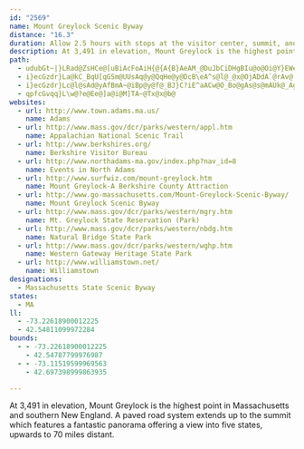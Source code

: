 ```yaml
---
id: "2569"
name: Mount Greylock Scenic Byway
distance: "16.3"
duration: Allow 2.5 hours with stops at the visitor center, summit, and Western Gateway Heritage State Park.  Plan for 5 hours if your tour involves light hiking.
description: At 3,491 in elevation, Mount Greylock is the highest point in Massachusetts and southern New England. A paved road system extends up to the summit which features a fantastic panorama offering a view into five states, upwards to 70 miles distant.
path:
  - udubGt~|}LRad@ZsHCe@[uBiAcFoAiH{@{A{B}AeAM_@DuJbCiDHgBIu@o@Oi@Y}EWeCK_@_@Qa@?wC~@g@Bi@QWw@UuCW_@uBGgER{@GuEkDyAe@yAMoAFu@PeFjBu@CqFsFgG_C}GwFeA_@iBKs@SiQyJs@KcWmAaE{@oAiAoBaCcA{Ai@qAgBsAoBSs@@_Dd@u@?}_@gDe@KsBgAaJyFmHmDsCmDoAyBmCyCs@k@iA[iAD}DGuATmBFYNe@hAC~CUdAo@~BcAtAyC|@S?gCeAm@JaAp@u@RcCEyBz@mBdBeAj@aAL{B?eLaAcEh@sABaGm@}IcBmFGc@EcBg@iBC_CUgBDyBh@eDTwBi@gERwGAiBMiBL_Ly@uB@{Ba@iBDcJmAs@q@wAoC{@kAk@i@mA{A_AgBOg@a@eEk@sBe@sDCq@HmA?uA_AsC}@wA}AaDG}@T_BAaAm@yBgAgCaAsAwEmEqG{HcBgCsF_FsAmCy@sCgB}Ey@iEa@g@uBkBS}@KiASk@{CuEEo@\AzB~AvD`BVGMe@iA}@sBuCu@yBcBaLDm@h@gADe@{@gCCkAHyBC_@Wk@a@[eDsA
  - i}ecGzdr}La@kC_BqU[qGSm@UUsAq@y@QqHe@y@DcB\eA^s@l@_@x@OjADdA`@rAv@|AlAdBbApAn@d@Z?h@S
  - i}ecGzdr}Lc@l@sAd@yAfBmA~@iBp@y@f@_BJ}C?iE^aACw@O_Bo@gAs@s@mAUk@_AgE]eAe@yBCgALsHO{Bs@sBsA{Ba@qDeAoC]eBYe@mAsA{@e@eCe@oCScBs@iGmD{BkBu@[iAQ{FRoD[_ARmDxBiAZiADaDWq@H[NeF~Eu@bBY`BIbLSxBo@dCiBlCy@l@m@EeEiAcA}@_AqByAiGsDgGy@eC}@uA_BqAyB_@mE_DmAuAcCqAo@K[Bc@TSh@En@DvDHd@h@t@Nx@UdCSl@o@l@i@VuBXs@l@I^?d@P~DO`A[b@e@XyDfAyLzAyFnAeFNu@Gs@WYg@Kq@i@aGg@gEWgA]w@iB_BcC{@iBkB_Am@y@a@kFeAa@_@Wm@Ee@L_AhB{Dt@kAb@yBEyDTiFCiCUaCy@sCIsAToDJqCZqB^aFb@eBnDcGHm@Ee@]]_@Bk@XqDhC_CjDSL_@MYs@?gEl@_BhBkCX_AN{ACkCH_BSUYEuARe@A[KmAqASYYaAYWo@MsAVOKASJk@|@wBnCaDx@eBX_@dBy@n@g@bBqBhA{Bh@Yl@Md@WRk@DaADyDS{@[Q@{AQsI?kFIo@O]}IyAgAg@cC}AwG{CwDaDoEgDcAk@oC_@wDmAcDEyA]kCuBk@Q}HgAmC{AiC_AcAw@_C{CiA_CcAkCcBiM_C_HqB{EmAiF}@sCw@iAkBmBwAgCsA{AgI_Gm@_@yA]_EqCwAc@eCW
  - qpfcGvqq}L\w@?e@Ee@]a@i@M]TA~@Tx@x@b@
websites:
  - url: http://www.town.adams.ma.us/
    name: Adams
  - url: http://www.mass.gov/dcr/parks/western/appl.htm
    name: Appalachian National Scenic Trail
  - url: http://www.berkshires.org/
    name: Berkshire Visitor Bureau
  - url: http://www.northadams-ma.gov/index.php?nav_id=8
    name: Events in North Adams
  - url: http://www.surfwiz.com/mount-greylock.htm
    name: Mount Greylock-A Berkshire County Attraction
  - url: http://www.go-massachusetts.com/Mount-Greylock-Scenic-Byway/
    name: Mount Greylock Scenic Byway
  - url: http://www.mass.gov/dcr/parks/western/mgry.htm
    name: Mt. Greylock State Reservation (Park)
  - url: http://www.mass.gov/dcr/parks/western/nbdg.htm
    name: Natural Bridge State Park
  - url: http://www.mass.gov/dcr/parks/western/wghp.htm
    name: Western Gateway Heritage State Park
  - url: http://www.williamstown.net/
    name: Williamstown
designations:
  - Massachusetts State Scenic Byway
states:
  - MA
ll:
  - -73.22618900012225
  - 42.54811099972284
bounds:
  - - -73.22618900012225
    - 42.54787799976987
  - - -73.11519599969563
    - 42.697398999863935

---
```


At 3,491 in elevation, Mount Greylock is the highest point in Massachusetts and southern New England. A paved road system extends up to the summit which features a fantastic panorama offering a view into five states, upwards to 70 miles distant.
